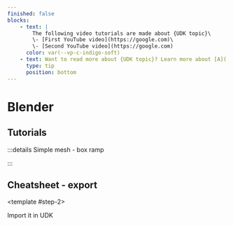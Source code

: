 ```yaml
---
finished: false
blocks:
    - text: |
        The following video tutorials are made about {UDK topic}\
        \- [First YouTube video](https://google.com)\
        \- [Second YouTube video](https://google.com)
      color: var(--vp-c-indigo-soft)
    - text: Want to read more about {UDK topic}? Learn more about [A](./) or [B](./)
      type: tip
      position: bottom
---
```


# Blender

## Tutorials

:::details Simple mesh - box ramp

<StepsWindow>
<template #step-1>
Enter Edit mode, and click the Toggle X-Ray button in the top right of the 3D Viewport. This will allow you to select geometry which is “behind” other geometry. It can be helpful to turn this off, but try to always be aware of which mode you’re operating in.
</template>
<template #step-2>
Press . (Period/Full Stop) to bring up the Pivot Point wheel, and choose 3D Cursor. If you have moved the 3D cursor away from the center of the world, press Shift+S > Cursor to World Origin.
</template>
</StepsWindow>

:::

## Cheatsheet - export

<StepsWindow color="green">
<template #step-1>

Press export
</template>
<template #step-2>

Import it in UDK
</template>
</StepsWindow>
